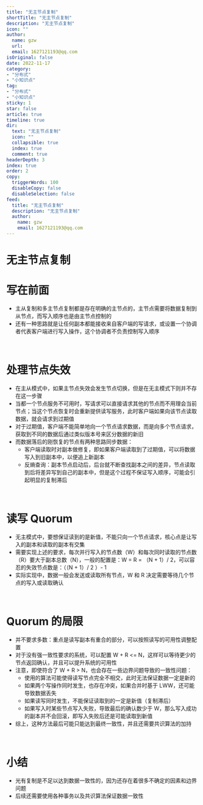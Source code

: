 ```yaml
---
title: "无主节点复制"
shortTitle: "无主节点复制"
description: "无主节点复制"
icon: ""
author: 
  name: gzw
  url: 
  email: 1627121193@qq.com
isOriginal: false
date: 2022-11-17
category: 
- "分布式"
- "小知识点"
tag:
- "分布式"
- "小知识点"
sticky: 1
star: false
article: true
timeline: true
dir:
  text: "无主节点复制"
  icon: ""
  collapsible: true
  index: true
  comment: true
headerDepth: 3
index: true
order: 2
copy:
  triggerWords: 100
  disableCopy: false
  disableSelection: false
feed:
  title: "无主节点复制"
  description: "无主节点复制"
  author:
    name: gzw
    email: 1627121193@qq.com
---
```




# 无主节点复制



# 写在前面

- 主从复制和多主节点复制都是存在明确的主节点的，主节点需要将数据复制到从节点，而写入顺序也是由主节点控制的
- 还有一种思路就是让任何副本都能接收来自客户端的写请求，或设置一个协调者代表客户端进行写入操作，这个协调者不负责控制写入顺序



<br/>

# 处理节点失效

- 在主从模式中，如果主节点失效会发生节点切换，但是在无主模式下则并不存在这一步骤
- 当都一个节点服务不可用时，写请求可以直接请求其他的节点而不用理会当前节点；当这个节点恢复时会重新提供读写服务，此时客户端如果向该节点读取数据，就会请求到过期值
- 对于过期值，客户端不能简单地向一个节点请求数据，而是向多个节点请求，获取到不同的数据后通过类似版本号来区分数据的新旧
- 而数据落后的刚恢复的节点有两种思路同步数据：
  - 客户端读取时对副本做修复，即如果客户端读取到了过期值，可以将数据写入到旧副本中，以便追上新副本
  - 反熵查询：副本节点启动后，后台就不断查找副本之间的差异，节点读取到后将差异写到自己的副本中，但是这个过程不保证写入顺序，可能会引起明显的复制滞后



<br/>

# 读写 Quorum

- 无主模式中，要想保证读到的是新值，不能只向一个节点请求，核心点是让写入的副本和读取的副本有交集
- 需要实现上述的要求，每次并行写入的节点数（W）和每次同时读取的节点数（R）要大于副本总数（N），一般的配置是：W = R = （N + 1）/ 2，可以容忍的失效节点数是：（（N + 1）/ 2 ）- 1
- 实际实现中，数据一般会发送或读取所有节点，W 和 R 决定需要等待几个节点的写入或读取确认



<br/>

# Quorum 的局限

- 并不要求多数：重点是读写副本有重合的部分，可以按照读写的可用性调整配置
- 对于没有强一致性要求的系统，可以配置 W + R <= N，这样可以等待更少的节点返回确认，并且可以提升系统的可用性
- 注意，即使符合了 W + R > N，也会存在一些边界问题导致的一致性问题：
  - 使用的算法可能使得读写节点完全不相交，此时无法保证数据一定是新的
  - 如果两个写操作同时发生，也存在冲突，如果合并时基于 LWW，还可能导致数据丢失
  - 如果读写同时发生，不能保证读取到的一定是新值（复制滞后）
  - 如果写入时某些节点写入失败，导致最后的确认数少于 W，那么写入成功的副本并不会回滚，即写入失败后还是可能读取到新值
- 综上，这种方法最后可能只能达到最终一致性，并且还需要共识算法的加持



<br/>

# 小结

- 光有复制是不足以达到数据一致性的，因为还存在着很多不确定的因素和边界问题
- 后续还需要使用各种事务以及共识算法保证数据一致性